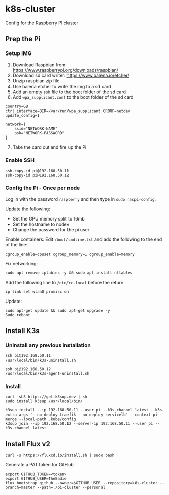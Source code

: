 # k8s-cluster
Config for the Raspberry PI cluster

## Prep the Pi

### Setup IMG

1. Download Raspbian from: https://www.raspberrypi.org/downloads/raspbian/
2. Download sd card writer: https://www.balena.io/etcher/
3. Unzip raspbian zip file
4. Use balena etcher to write the img to a sd card
5. Add an empty `ssh` file to the boot folder of the sd card
6. Add `wpa_supplicant.conf` to the boot folder of the sd card

```
country=GB
ctrl_interface=DIR=/var/run/wpa_supplicant GROUP=netdev
update_config=1

network={
    ssid="NETWORK-NAME"
    psk="NETWORK-PASSWORD"
}
```

7. Take the card out and fire up the Pi

### Enable SSH

```
ssh-copy-id pi@192.168.50.11
ssh-copy-id pi@192.168.50.12
```

### Config the Pi - Once per node

Log in with the password `raspberry` and then type in `sudo raspi-config`.

Update the following:

- Set the GPU memory split to 16mb
- Set the hostname to nodex
- Change the password for the pi user

Enable containers:
Edit `/boot/cmdline.txt` and add the following to the end of the line:
```
cgroup_enable=cpuset cgroup_memory=1 cgroup_enable=memory
```

Fix networking:
```
sudo apt remove iptables -y && sudo apt install nftables
```

Add the following line to `/etc/rc.local` before the return

```
ip link set wlan0 promisc on
```

Update:
```
sudo apt-get update && sudo apt-get upgrade -y
Sudo reboot
```

## Install K3s

### Uninstall any previous installation

```
ssh pi@192.168.50.11
/usr/local/bin/k3s-uninstall.sh

ssh pi@192.168.50.12
/usr/local/bin/k3s-agent-uninstall.sh
```

### Install

```
curl -sLS https://get.k3sup.dev | sh
sudo install k3sup /usr/local/bin/

k3sup install --ip 192.168.50.11 --user pi --k3s-channel latest --k3s-extra-args '--no-deploy traefik --no-deploy servicelb' --context pi --merge --local-path .kube/config
k3sup join --ip 192.168.50.12 --server-ip 192.168.50.11 --user pi --k3s-channel latest
```

## Install Flux v2
```
curl -s https://fluxcd.io/install.sh | sudo bash 
```

Generate a PAT token for GitHub

```
export GITHUB_TOKEN=<token>
export GITHUB_USER=TheEadie
flux bootstrap github --owner=$GITHUB_USER --repository=k8s-cluster --branch=master --path=./pi-cluster --personal
```